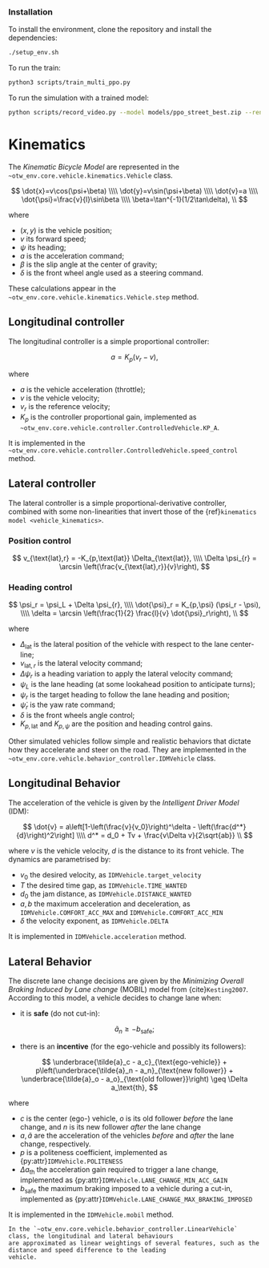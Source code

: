 ### Installation
To install the environment, clone the repository and install the dependencies:

```bash
./setup_env.sh
```

To run the train:
```bash
python3 scripts/train_multi_ppo.py
```

To run the simulation with a trained model:

```bash
python scripts/record_video.py --model models/ppo_street_best.zip --render human
```

# Kinematics

The *Kinematic Bicycle Model* are represented in the `~otw_env.core.vehicle.kinematics.Vehicle` class.

$$
\dot{x}=v\cos(\psi+\beta) \\\\ \dot{y}=v\sin(\psi+\beta) \\\\ \dot{v}=a \\\\ \dot{\psi}=\frac{v}{l}\sin\beta \\\\ \beta=\tan^{-1}(1/2\tan\delta), \\
$$

where

- $(x, y)$ is the vehicle position;
- $v$ its forward speed;
- $\psi$ its heading;
- $a$ is the acceleration command;
- $\beta$ is the slip angle at the center of gravity;
- $\delta$ is the front wheel angle used as a steering command.

These calculations appear in the `~otw_env.core.vehicle.kinematics.Vehicle.step` method.

## Longitudinal controller

The longitudinal controller is a simple proportional controller:

$$
a = K_p(v_r - v),
$$

where

- $a$ is the vehicle acceleration (throttle);
- $v$ is the vehicle velocity;
- $v_r$ is the reference velocity;
- $K_p$ is the controller proportional gain, implemented as `~otw_env.core.vehicle.controller.ControlledVehicle.KP_A`.

It is implemented in the `~otw_env.core.vehicle.controller.ControlledVehicle.speed_control` method.

## Lateral controller

The lateral controller is a simple proportional-derivative controller, combined with some non-linearities that invert those of the {ref}`kinematics model <vehicle_kinematics>`.

### Position control

$$
v_{\text{lat},r} = -K_{p,\text{lat}} \Delta_{\text{lat}}, \\\\ \Delta \psi_{r} = \arcsin \left(\frac{v_{\text{lat},r}}{v}\right),
$$

### Heading control

$$
\psi_r = \psi_L + \Delta \psi_{r}, \\\\ \dot{\psi}_r = K_{p,\psi} (\psi_r - \psi), \\\\ \delta = \arcsin \left(\frac{1}{2} \frac{l}{v} \dot{\psi}_r\right), \\
$$

where

- $\Delta_{\text{lat}}$ is the lateral position of the vehicle with respect to the lane center-line;
- $v_{\text{lat},r}$ is the lateral velocity command;
- $\Delta \psi_{r}$ is a heading variation to apply the lateral velocity command;
- $\psi_L$ is the lane heading (at some lookahead position to anticipate turns);
- $\psi_r$ is the target heading to follow the lane heading and position;
- $\dot{\psi}_r$ is the yaw rate command;
- $\delta$ is the front wheels angle control;
- $K_{p,\text{lat}}$ and $K_{p,\psi}$ are the position and heading control gains.

Other simulated vehicles follow simple and realistic behaviors that dictate how they accelerate and
steer on the road. They are implemented in the `~otw_env.core.vehicle.behavior_controller.IDMVehicle` class.

## Longitudinal Behavior

The acceleration of the vehicle is given by the *Intelligent Driver Model* (IDM):

$$
\dot{v} = a\left[1-\left(\frac{v}{v_0}\right)^\delta - \left(\frac{d^*}{d}\right)^2\right] \\\\ d^* = d_0 + Tv + \frac{v\Delta v}{2\sqrt{ab}} \\
$$

where $v$ is the vehicle velocity, $d$ is the distance to its front vehicle.
The dynamics are parametrised by:

- $v_0$ the desired velocity, as `IDMVehicle.target_velocity`
- $T$ the desired time gap, as `IDMVehicle.TIME_WANTED`
- $d_0$ the jam distance, as `IDMVehicle.DISTANCE_WANTED`
- $a,\,b$ the maximum acceleration and deceleration, as `IDMVehicle.COMFORT_ACC_MAX` and `IDMVehicle.COMFORT_ACC_MIN`
- $\delta$ the velocity exponent, as `IDMVehicle.DELTA`

It is implemented in `IDMVehicle.acceleration` method.

## Lateral Behavior

The discrete lane change decisions are given by the *Minimizing Overall Braking Induced by Lane change* (MOBIL) model from {cite}`Kesting2007`.
According to this model, a vehicle decides to change lane when:

- it is **safe** (do not cut-in):

$$
\tilde{a}_n \geq - b_\text{safe};
$$

- there is an **incentive** (for the ego-vehicle and possibly its followers):

$$
\underbrace{\tilde{a}_c - a_c}_{\text{ego-vehicle}} + p\left(\underbrace{\tilde{a}_n - a_n}_{\text{new follower}} + \underbrace{\tilde{a}_o - a_o}_{\text{old follower}}\right) \geq \Delta a_\text{th},
$$

where

- $c$ is the center (ego-) vehicle, $o$ is its old follower *before* the lane change, and $n$ is its new follower *after* the lane change
- $a, \tilde{a}$ are the acceleration of the vehicles *before* and *after* the lane change, respectively.
- $p$ is a politeness coefficient, implemented as {py:attr}`IDMVehicle.POLITENESS`
- $\Delta a_\text{th}$ the acceleration gain required to trigger a lane change, implemented as {py:attr}`IDMVehicle.LANE_CHANGE_MIN_ACC_GAIN`
- $b_\text{safe}$ the maximum braking imposed to a vehicle during a cut-in, implemented as {py:attr}`IDMVehicle.LANE_CHANGE_MAX_BRAKING_IMPOSED`

It is implemented in the `IDMVehicle.mobil` method.

```{note}
In the `~otw_env.core.vehicle.behavior_controller.LinearVehicle` class, the longitudinal and lateral behaviours
are approximated as linear weightings of several features, such as the distance and speed difference to the leading
vehicle.
```